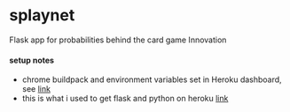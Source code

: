 # splaynet
Flask app for probabilities behind the card game Innovation 

#### setup notes
* chrome buildpack and environment variables set in Heroku dashboard, see [link](https://medium.com/@mikelcbrowne/running-chromedriver-with-python-selenium-on-heroku-acc1566d161c)
* this is what i used to get flask and python on heroku [link](https://dev.to/techparida/how-to-deploy-a-flask-app-on-heroku-heb)
